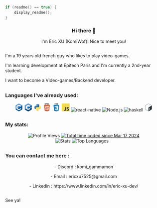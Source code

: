 ```c
if (readme() == true) {
    display_readme();
}
```

<div align="center">
  <h3>Hi there 👋</h3>
  <p>I'm Eric XU (KomiWof)! Nice to meet you!</p>
</div>

<h2></h2>

<div>
  <p>I'm a 19 years old french guy who likes to play video-games.</p>
  <p>I'm learning development at Epitech Paris and I'm currently a 2nd-year student.</p>
  <p>I want to become a Video-games/Backend developer.</p>
  <p></p>
</div>

<h2></h2>

<div>
  <h3>Languages I've already used:</h3>
  <div align="center">
    <img src="https://raw.githubusercontent.com/devicons/devicon/master/icons/c/c-original.svg" alt="c" width="26px" />
    <img src="https://raw.githubusercontent.com/devicons/devicon/master/icons/cplusplus/cplusplus-original.svg" alt="c++" width="26px" />
    <img src="https://raw.githubusercontent.com/devicons/devicon/master/icons/python/python-original.svg" alt="python" width="26px" />
    <img src="https://raw.githubusercontent.com/devicons/devicon/master/icons/html5/html5-original-wordmark.svg" alt="html" width="26px" />
    <img src="https://raw.githubusercontent.com/devicons/devicon/master/icons/css3/css3-original-wordmark.svg" alt="css" width="26px" />
    <img src="https://raw.githubusercontent.com/devicons/devicon/master/icons/javascript/javascript-original.svg" alt="javascript" width="26px" />
    <img src="https://toolynk.com/wp-content/uploads/2017/10/react-native-paris-et-lyon.png" alt="react-native" width="36px" height="26px" />
    <img src="https://cdn.jsdelivr.net/gh/devicons/devicon/icons/nodejs/nodejs-original.svg" alt="Node.js" width="26px" />
    <img src="https://upload.wikimedia.org/wikipedia/commons/1/1c/Haskell-Logo.svg" alt="haskell" width="26px" />
    <img src="https://raw.githubusercontent.com/devicons/devicon/master/icons/bash/bash-original.svg" alt="bash" width="26px" />
  </div>
</div>

<h2></h2>

<div>
  <h3>My stats:</h3>
    <div align="center">
      <img src="https://komarev.com/ghpvc/?username=KomiWolf" alt="Profile Views" />
      <a href="https://wakatime.com/@018e4dff-d65f-4721-8048-cfb952fa2e30"><img src="https://wakatime.com/badge/user/018e4dff-d65f-4721-8048-cfb952fa2e30.svg" alt="Total time coded since Mar 17 2024" /></a>
    </div>
    <div align="center">
      <img src="https://github-readme-stats.vercel.app/api?username=KomiWolf&show_icons=true&theme=radical&include_all_commits=true" alt="Stats" />
      <img src="https://github-readme-stats.vercel.app/api/top-langs/?username=KomiWolf&langs_count=8&theme=radical" alt="Top Languages" />
        &#8287;&#8287;
        <p align="center">
    </div>
</div>

<h2></h2>

<div>
  <h3>You can contact me here :</h3>
    <div align="center">
      <p>- Discord : komi_gammamon</p>
      <p>- Email : ericxu7525@gmail.com</p>
      <p>- Linkedin : https://www.linkedin.com/in/eric-xu-dev/</p>
    </div>
</div>

<h2></h2>

<div>
  <p>See ya!</p>
</div>
